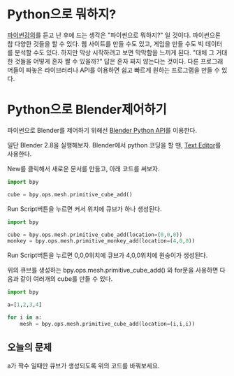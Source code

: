 # Python으로 뭐하지?

[파이썬강의](https://github.com/studio2l/pystudy)를 듣고 난 후에 드는 생각은 "파이썬으로 뭐하지?" 일 것이다.
파이썬으론 참 다양한 것들을 할 수 있다. 웹 사이트를 만들 수도 있고, 게임을 만들 수도 빅 데이터를 분석할 수도 있다. 
하지만 막상 시작하려고 보면 막막함을 느끼게 된다. 
"대체 그 거대한 것들을 어떻게 혼자 짤 수 있을까?"
답은 혼자 짜지 않는다는 것이다. 
다른 프로그래머들이 짜놓은 라이브러리나 API를 이용하면 쉽고 빠르게 원하는 프로그램을 만들 수 있다. 

# Python으로 Blender제어하기 

파이썬으로 Blender를 제어하기 위해선 [Blender Python API](https://docs.blender.org/api/current/)를 이용한다. 

일단 Blender 2.8을 실행해보자.
Blender에서 python 코딩을 할 땐,  [Text Editor](https://docs.blender.org/manual/en/latest/editors/text_editor.html)를 사용한다. 

 New를 클릭해서 새로운 문서를 만들고, 아래 코드를 써보자.

 ```python
import bpy

cube = bpy.ops.mesh.primitive_cube_add() 
```
Run Script버튼을 누르면 커서 위치에 큐브가 하나 생성된다. 

```python
import bpy 

cube = bpy.ops.mesh.primitive_cube_add(location=(0,0,0)) 
monkey = bpy.ops.mesh.primitive_monkey_add(location=(4,0,0)) 

```
Run Script버튼을 누르면 0,0,0위치에 큐브가 4,0,0위치에 원숭이가 생성된다. 

위의 큐브를 생성하는 bpy.ops.mesh.primitive_cube_add() 와 for문을 사용하면 다음과 같이 여러개의 cube를 만들 수 있다. 
```python
import bpy

a=[1,2,3,4]

for i in a:
    mesh = bpy.ops.mesh.primitive_cube_add(location=(i,i,i))
```

## 오늘의 문제 
a가 짝수 일때만 큐브가 생성되도록 위의 코드를 바꿔보세요. 


